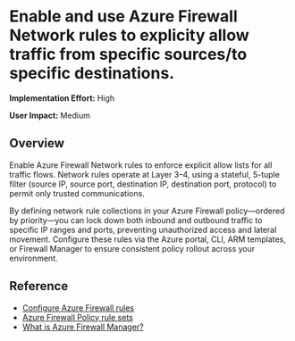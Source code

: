  # Enable and use Azure Firewall Network rules to explicity allow traffic from specific sources/to specific destinations.

**Implementation Effort:** High

**User Impact:** Medium

## Overview

Enable Azure Firewall Network rules to enforce explicit allow lists for all traffic flows. Network rules operate at Layer 3–4, using a stateful, 5-tuple filter (source IP, source port, destination IP, destination port, protocol) to permit only trusted communications. 

By defining network rule collections in your Azure Firewall policy—ordered by priority—you can lock down both inbound and outbound traffic to specific IP ranges and ports, preventing unauthorized access and lateral movement. Configure these rules via the Azure portal, CLI, ARM templates, or Firewall Manager to ensure consistent policy rollout across your environment.

## Reference

* [Configure Azure Firewall rules](https://learn.microsoft.com/en-us/azure/firewall/rule-processing#inbound-connectivity)
* [Azure Firewall Policy rule sets](https://learn.microsoft.com/en-us/azure/firewall/policy-rule-sets)
* [What is Azure Firewall Manager?](https://learn.microsoft.com/en-us/azure/firewall-manager/overview)


